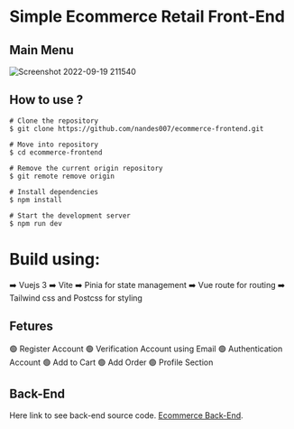 # Simple Ecommerce Retail Front-End



## Main Menu

![Screenshot 2022-09-19 211540](https://user-images.githubusercontent.com/61643826/191038940-ccb3dccd-b224-4e26-8ac4-2649791bd59c.png)

## How to use ?

```
# Clone the repository
$ git clone https://github.com/nandes007/ecommerce-frontend.git

# Move into repository
$ cd ecommerce-frontend

# Remove the current origin repository
$ git remote remove origin

# Install dependencies
$ npm install

# Start the development server
$ npm run dev
```

# Build using:

:arrow_right: Vuejs 3
:arrow_right: Vite
:arrow_right: Pinia for state management
:arrow_right: Vue route for routing
:arrow_right: Tailwind css and Postcss for styling

## Fetures

:green_circle: Register Account
:green_circle: Verification Account using Email
:green_circle: Authentication Account
:green_circle: Add to Cart
:green_circle: Add Order
:green_circle: Profile Section

## Back-End

Here link to see back-end source code. [Ecommerce Back-End](https://github.com/nandes007/ecommerce-backend).
